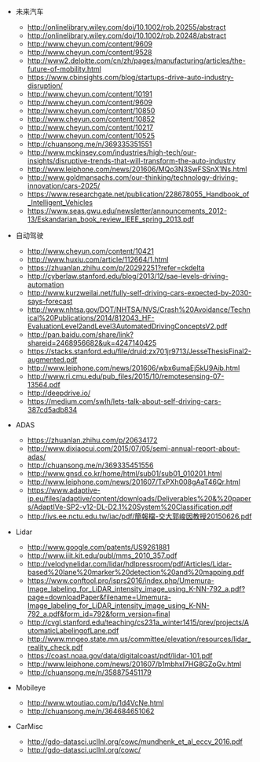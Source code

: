 - 未来汽车
	- http://onlinelibrary.wiley.com/doi/10.1002/rob.20255/abstract
	- http://onlinelibrary.wiley.com/doi/10.1002/rob.20248/abstract
	- http://www.cheyun.com/content/9609
	- http://www.cheyun.com/content/9528
	- http://www2.deloitte.com/cn/zh/pages/manufacturing/articles/the-future-of-mobility.html
	- https://www.cbinsights.com/blog/startups-drive-auto-industry-disruption/
	- http://www.cheyun.com/content/10191
	- http://www.cheyun.com/content/9609
	- http://www.cheyun.com/content/10850
	- http://www.cheyun.com/content/10852
	- http://www.cheyun.com/content/10217
	- http://www.cheyun.com/content/10525
	- http://chuansong.me/n/369335351551
	- http://www.mckinsey.com/industries/high-tech/our-insights/disruptive-trends-that-will-transform-the-auto-industry
	- http://www.leiphone.com/news/201606/MQo3N3SwFSSnX1Ns.html
	- http://www.goldmansachs.com/our-thinking/technology-driving-innovation/cars-2025/
	- https://www.researchgate.net/publication/228678055_Handbook_of_Intelligent_Vehicles
	- https://www.seas.gwu.edu/newsletter/announcements_2012-13/Eskandarian_book_review_IEEE_spring_2013.pdf

- 自动驾驶
	- http://www.cheyun.com/content/10421
	- http://www.huxiu.com/article/112664/1.html
	- https://zhuanlan.zhihu.com/p/20292251?refer=ckdelta
	- http://cyberlaw.stanford.edu/blog/2013/12/sae-levels-driving-automation
	- http://www.kurzweilai.net/fully-self-driving-cars-expected-by-2030-says-forecast
	- http://www.nhtsa.gov/DOT/NHTSA/NVS/Crash%20Avoidance/Technical%20Publications/2014/812043_HF-EvaluationLevel2andLevel3AutomatedDrivingConceptsV2.pdf
	- http://pan.baidu.com/share/link?shareid=2468956682&uk=4247140425
	- https://stacks.stanford.edu/file/druid:zx701jr9713/JesseThesisFinal2-augmented.pdf
	- http://www.leiphone.com/news/201606/wbx6umaEj5kU9Aib.html
	- http://www.ri.cmu.edu/pub_files/2015/10/remotesensing-07-13564.pdf
	- http://deepdrive.io/
	- https://medium.com/swlh/lets-talk-about-self-driving-cars-387cd5adb834

- ADAS
	- https://zhuanlan.zhihu.com/p/20634172
	- http://www.dixiaocui.com/2015/07/05/semi-annual-report-about-adas/
	- http://chuansong.me/n/369335451556
	- http://www.gnsd.co.kr/home/html/sub01/sub01_010201.html
	- http://www.leiphone.com/news/201607/TxPXh008gAaT46Qr.html
	- https://www.adaptive-ip.eu/files/adaptive/content/downloads/Deliverables%20&%20papers/AdaptIVe-SP2-v12-DL-D2.1%20System%20Classification.pdf
	- http://ivs.ee.nctu.edu.tw/iac/pdf/簡報檔-交大郭峻因教授20150626.pdf

- Lidar
	- http://www.google.com/patents/US9261881
	- http://www.iiit.kit.edu/publ/mms_2010_357.pdf
	- http://velodynelidar.com/lidar/hdlpressroom/pdf/Articles/Lidar-based%20lane%20marker%20detection%20and%20mapping.pdf
	- https://www.conftool.pro/isprs2016/index.php/Umemura-Image_labeling_for_LiDAR_intensity_image_using_K-NN-792_a.pdf?page=downloadPaper&filename=Umemura-Image_labeling_for_LiDAR_intensity_image_using_K-NN-792_a.pdf&form_id=792&form_version=final
	- http://cvgl.stanford.edu/teaching/cs231a_winter1415/prev/projects/AutomaticLabelingofLane.pdf
	- http://www.mngeo.state.mn.us/committee/elevation/resources/lidar_reality_check.pdf
	- https://coast.noaa.gov/data/digitalcoast/pdf/lidar-101.pdf
	- http://www.leiphone.com/news/201607/b1mbhxI7HG8GZoGv.html
	- http://chuansong.me/n/358875451179

- Mobileye
	- http://www.wtoutiao.com/p/1d4VcNe.html
	- http://chuansong.me/n/364684651062

- CarMisc
	- http://gdo-datasci.ucllnl.org/cowc/mundhenk_et_al_eccv_2016.pdf
	- http://gdo-datasci.ucllnl.org/cowc/
